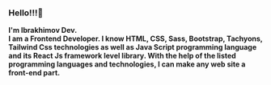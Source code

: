 ### Hello!!!👋

<b>
I'm Ibrakhimov Dev.<br> 
I am a Frontend Developer. I know HTML, CSS, Sass, Bootstrap, Tachyons, Tailwind Css technologies as well as Java Script programming language and its React Js framework level library. With the help of the listed programming languages ​​and technologies, I can make any web site a front-end part.
</b>
